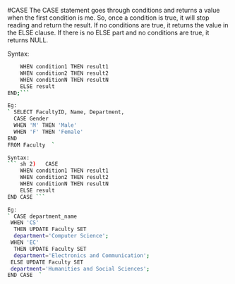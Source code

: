 #CASE
The CASE statement goes through conditions and returns a value when the first condition is me.
So, once a condition is true, it will stop reading and return the result. If no conditions are true, it returns the value in the ELSE clause. 
If there is no ELSE part and no conditions are true, it returns NULL.

Syntax:
``` sh 1)	CASE case_value
    WHEN condition1 THEN result1
    WHEN condition2 THEN result2
    WHEN conditionN THEN resultN
    ELSE result
END;``` 

Eg:
` SELECT FacultyID, Name, Department,
  CASE Gender
  WHEN 'M' THEN 'Male'
  WHEN 'F' THEN 'Female'
END
FROM Faculty  `

Syntax:
``` sh 2)	CASE
    WHEN condition1 THEN result1
    WHEN condition2 THEN result2
    WHEN conditionN THEN resultN
    ELSE result
END CASE ``` 

Eg:
` CASE department_name
 WHEN 'CS'
  THEN UPDATE Faculty SET
  department='Computer Science';
 WHEN 'EC'
  THEN UPDATE Faculty SET
  department='Electronics and Communication';
 ELSE UPDATE Faculty SET
 department='Humanities and Social Sciences';
END CASE  `
